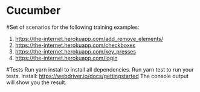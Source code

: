 # Cucumber

#Set of scenarios for the following training examples:

1. https://the-internet.herokuapp.com/add_remove_elements/
2. https://the-internet.herokuapp.com/checkboxes
3. https://the-internet.herokuapp.com/key_presses
4. https://the-internet.herokuapp.com/login

#Tests
Run yarn install to install all dependencies.
Run yarn test to run your tests.
Install: https://webdriver.io/docs/gettingstarted 
The console output will show you the result.
